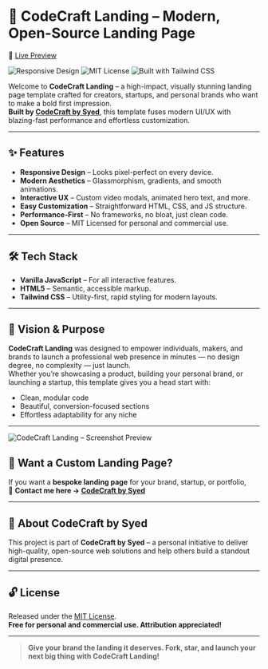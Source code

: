 # 🚀 CodeCraft Landing – Modern, Open-Source Landing Page

🔗 [Live Preview](https://your-deploy-link.vercel.app)



![Responsive Design](https://img.shields.io/badge/Responsive-Yes-44cc11?style=flat-square)
![MIT License](https://img.shields.io/badge/License-MIT-blue.svg?style=flat-square)
![Built with Tailwind CSS](https://img.shields.io/badge/TailwindCSS-3.x-38bdf8?style=flat-square)

Welcome to **CodeCraft Landing** – a high-impact, visually stunning landing page template crafted for creators, startups, and personal brands who want to make a bold first impression.  
**Built by [CodeCraft by Syed](https://codecraftbysyed-portfolio.vercel.app/)**, this template fuses modern UI/UX with blazing-fast performance and effortless customization.

---

## ✨ Features

- **Responsive Design** – Looks pixel-perfect on every device.
- **Modern Aesthetics** – Glassmorphism, gradients, and smooth animations.
- **Interactive UX** – Custom video modals, animated hero text, and more.
- **Easy Customization** – Straightforward HTML, CSS, and JS structure.
- **Performance-First** – No frameworks, no bloat, just clean code.
- **Open Source** – MIT Licensed for personal and commercial use.

---

## 🛠️ Tech Stack

- **Vanilla JavaScript** – For all interactive features.
- **HTML5** – Semantic, accessible markup.
- **Tailwind CSS** – Utility-first, rapid styling for modern layouts.

---

## 🎯 Vision & Purpose

**CodeCraft Landing** was designed to empower individuals, makers, and brands to launch a professional web presence in minutes — no design degree, no complexity — just launch.  
Whether you’re showcasing a product, building your personal brand, or launching a startup, this template gives you a head start with:

- Clean, modular code
- Beautiful, conversion-focused sections
- Effortless adaptability for any niche

---

![CodeCraft Landing – Screenshot Preview](/asset/screenshot/screenshot.png)

## 💼 Want a Custom Landing Page?

If you want a **bespoke landing page** for your brand, startup, or portfolio,  
📩 **Contact me here → [CodeCraft by Syed](https://codecraftbysyed-portfolio.vercel.app/)**

---

## 🧠 About CodeCraft by Syed

This project is part of **CodeCraft by Syed** – a personal initiative to deliver high-quality, open-source web solutions and help others build a standout digital presence.

---

## 🔓 License

Released under the [MIT License](./LICENSE).  
**Free for personal and commercial use. Attribution appreciated!**

---

> **Give your brand the landing it deserves. Fork, star, and launch your next big thing with CodeCraft Landing!**
